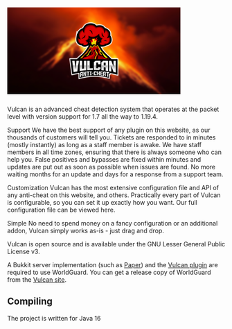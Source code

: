 <h1>
    <img src="Vulcan-logo.png" alt="Vulcan" width="400" /> 
</h1>

Vulcan is an advanced cheat detection system that operates at the packet level with version support for 1.7 all the way to 1.19.4.

Support​
We have the best support of any plugin on this website, as our thousands of customers will tell you. Tickets are responded to in minutes (mostly instantly) as long as a staff member is awake. We have staff members in all time zones, ensuring that there is always someone who can help you. False positives and bypasses are fixed within minutes and updates are put out as soon as possible when issues are found. No more waiting months for an update and days for a response from a support team.

Customization​
Vulcan has the most extensive configuration file and API of any anti-cheat on this website, and others. Practically every part of Vulcan is configurable, so you can set it up exactly how you want. Our full configuration file can be viewed here.

Simple​
No need to spend money on a fancy configuration or an additional addon, Vulcan simply works as-is - just drag and drop.

Vulcan is open source and is available under the GNU Lesser
General Public License v3.

A Bukkit server implementation (such as [Paper](https://papermc.io)) and the [Vulcan plugin](https://www.spigotmc.org/resources/vulcan-anti-cheat-advanced-cheat-detection-1-7-1-19-4.83626/) are required to use WorldGuard. You can get a release copy of WorldGuard from the [Vulcan site](https://www.spigotmc.org/resources/vulcan-anti-cheat-advanced-cheat-detection-1-7-1-19-4.83626/).

Compiling
---------

The project is written for Java 16 
